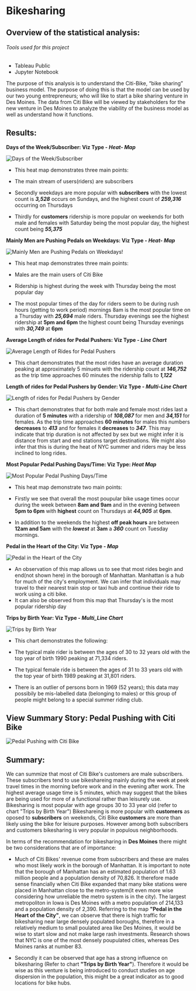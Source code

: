 # Bikesharing

## Overview of the statistical analysis:

###### Tools used for this project 

* Tableau Public
* Jupyter Notebook

The purpose of this analysis is to understand the Citi-Bike, “bike sharing” business model. The purpose of doing this is that the model can be used by our two young entrepreneurs; who will like to start a bike sharing venture in Des Moines. The data from Citi Bike will be viewed by stakeholders for the new venture in Des Moines to analyze the viability of the business model as well as understand how it functions. 

## Results:

**Days of the Week/Subscriber: Viz Type - _Heat- Map_**

![Days of the Week/Subscriber](https://github.com/wallaceportia/Bikesharing/blob/main/Resources/User%20Trips%20by%20Gender%20by%20Weekday.PNG)

* This heat map demonstrates three main points:

* The main stream of users(riders) are subscribers 

* Secondly weekdays are more popular with **subscribers** with the lowest count is _**3,528**_ occurs on Sundays, and the highest count of _**259,316**_ occurring on Thursdays 

* Thirdly for **customers** ridership is more popular on weekends for both male and females with Saturday being the most popular day, the highest count being _**55,375**_ 

**Mainly Men are Pushing Pedals on Weekdays: Viz Type - _Heat- Map_**

![Mainly Men are Pushing Pedals on Weekdays!](https://github.com/wallaceportia/Bikesharing/blob/main/Resources/Trips%20by%20Gender(Weekday%20per%20Hour).PNG)

* This heat map demonstrates three main points:

* Males are the main users of Citi Bike

* Ridership is highest during the week with Thursday being the most popular day

* The most popular times of the day for riders seem to be during rush hours (getting to work period) mornings 8am is the most popular time on a Thursday with _**25,694**_ male riders. Thursday evenings see the highest ridership at **5pm and 6pm** the highest count being Thursday evenings with _**30,749**_ at **6pm**

**Average Length of rides for Pedal Pushers: Viz Type - _Line Chart_** 

![Average Length of Rides for Pedal Pushers](https://github.com/wallaceportia/Bikesharing/blob/main/Resources/Checkout%20Times%20for%20Users.PNG)

* This chart demonstrates that the most rides have an average duration peaking at approximately 5 minuets with the ridership count at _**146,752**_ as the trip time approaches 60 minutes the ridership falls to _**1,122**_

**Length of rides for Pedal Pushers by Gender: Viz Type - _Multi-Line Chart_**

![Length of rides for Pedal Pushers by Gender](https://github.com/wallaceportia/Bikesharing/blob/main/Resources/Checkout%20Times%20by%20Gender.PNG)

* This chart demonstrates that for both male and female most rides last a duration of **5 minutes** with a ridership of _**108,087**_ for men and _**34,151**_ for females. As the trip time approaches **60 minutes** for males this numbers **decreases** to _**413**_ and for females it **decreases** to _**347**_.  This may indicate that trip duration is not affected by sex but we might infer it is distance from start and end stations target destinations.  We might also infer that this is during the heat of NYC summer and riders may be less inclined to long rides.

**Most Popular Pedal Pushing Days/Time: Viz Type: _Heat Map_**

![Most Popular Pedal Pushing Days/Time](https://github.com/wallaceportia/Bikesharing/blob/main/Resources/Trips%20by%20Weekday%20Per%20Hour.PNG)

* This heat map demonstrate two main points:

* Firstly we see that overall the most poupular bike usage times occur during the week between **8am and 9am** and in the evening between **5pm to 6pm** with **highest** count on Thursdays at _**44,905**_ at **6pm**.

* In addition to the weekends the highest **off peak hours** are between **12am and 5am** with the _**lowest**_ at **3am** a _**360**_ count on Tuesday mornings.

**Pedal in the Heart of the City: Viz Type - _Map_**

![Pedal in the Heart of the City](https://github.com/wallaceportia/Bikesharing/blob/main/Resources/Start%20Station%2C%20Trip%20Duration(Week%20Day).PNG)

* An observation of this map allows us to see that most rides begin and end(not shown here) in the borough of Manhattan.  Manhattan is a hub for much of the city's employment.  We can infer that individuals may travel to their nearest train stop or taxi hub and continue their ride to work using a citi bike.  
* It can also be observed from this map that Thursday's is the most popular ridership day

**Trips by Birth Year: Viz Type - _Multi_Line Chart_**

![Trips by Birth Year](https://github.com/wallaceportia/Bikesharing/blob/main/Resources/Trips%20by%20Birth%20Year.PNG)

* This chart demonstrates the following:

* The typical male rider is between the ages of 30 to 32 years old with the top year of birth 1990 peaking at 71,334 riders.

* The typical female ride is between the ages of 31 to 33 years old with the top year of birth 1989 peaking at 31,801 riders.
* There is an outlier of persons born in 1969 (52 years); this data may possibily be mis-labelled data (belonging to males) or this group of people might belong to a special summer riding club.

## View Summary Story: Pedal Pushing with Citi Bike

![Pedal Pushing with Citi Bike](https://public.tableau.com/app/profile/portia.wallace/viz/TableauChallenge_16328878423800/PedalPushingwithCitiBike?publish=yes)

## Summary:

We can summize that most of Citi Bike's customers are male subscribers.  These subscribers tend to use bikeshareing mainly during the week at peek travel times in the morning before work and in the evening after work.  The highest average usage time is 5 minutes, which may suggest that the bikes are being used for more of a functional rather than leisurely use.  Bikesharing is most popular with age groups 30 to 33 year old (refer to chart "Trips by Birth Year") Bikeshareing is more popular with **customers** as oposed to **subscribers** on weekends, Citi Bike **customers** are more than likely using the bike for leisure purposes.  However among both subscribers and customers bikesharing is very popular in populous neighborhoods.

In terms of the recommendation for bikesharing in **Des Moines** there might be two considerations that are of importance:

* Much of Citi Bikes' revenue come from subscribers and these are males who most likely work in the borough of Manhattan.  It is important to note that the borough of Manhattan has an estimated population of 1.63 million people and a population density of 70,826.  It therefore made sense financially when Citi Bike expanded that many bike stations were placed in Manhattan close to the metro-system(it even more wise considering how unreliable the metro system is in the city). The largest metropoliton in Iowa is Des Moines with a metro population of 214,133 and a population density of 2,390. Referring to the map **"Pedal in the Heart of the City"**, we can observe that there is high traffic for bikesharing near large densely populated boroughs, therefore in a relatively medium to small poulated area like Des Moines, it would be wise to start slow and not make large rash investments. Research shows that NYC is one of the most densely poupulated cities, whereas Des Moines ranks at number 83.  

* Secondly it can be observed that age has a strong influence on bikesharing (Refer to chart **"Trips by Birth Year"**). Therefore it would be wise as this venture is being introduced to conduct studies on age dispersion in the population, this might be a great indicator as to good locations for bike hubs. 
